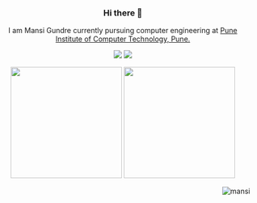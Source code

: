 <div align="center">
   
### Hi there 👋

I am Mansi Gundre currently pursuing computer engineering at
<a href="https://pict.edu/">Pune Institute of Computer Technology, Pune.</a>

[<img src="https://img.shields.io/badge/linkedin-%230077B5.svg?&style=for-the-badge&logo=linkedin&logoColor=white" />](https://www.linkedin.com/in/mansi-gundre/) 
[<img src="https://img.shields.io/badge/-mansigundre-c14438?style=for-the-badge&logo=Gmail&logoColor=white"/>](mailto:mansigundre1@@gmail.com) 
  
   <p align="center">
<div>
<img height="220" src="https://github-readme-stats.vercel.app/api?username=mansi0829&show_icons=true&theme=radical">
<img height="220" src="https://github-readme-stats.vercel.app/api/top-langs/?username=mansi0829&hide=css,html&layout=compact">
</div>
</p>
   
<img align="right" src="https://komarev.com/ghpvc/?username=mansi0829&label=Profile%20views&color=0e75b6&style=flat" alt="mansi"/>
